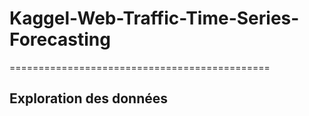 # Kaggel-Web-Traffic-Time-Series-Forecasting
=============================================

## Exploration des données

